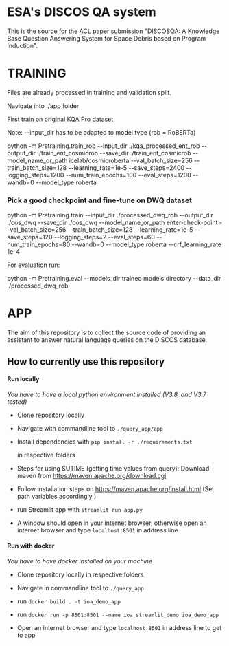 # ESA's DISCOS QA system

This is the source for the ACL paper submission "DISCOSQA: A Knowledge Base Question Answering System for Space Debris based on Program Induction".

# TRAINING
Files are already processed in training and validation split. 

Navigate into ./app folder

First train on original KQA Pro dataset

Note: --input_dir has to be adapted to model type (rob = RoBERTa) 

python -m Pretraining.train_rob --input_dir ./kqa_processed_ent_rob --output_dir ./train_ent_cosmicrob --save_dir ./train_ent_cosmicrob --model_name_or_path icelab/cosmicroberta --val_batch_size=256 --train_batch_size=128 --learning_rate=1e-5 --save_steps=2400 --logging_steps=1200 --num_train_epochs=100 --eval_steps=1200 --wandb=0 --model_type roberta

### Pick a good checkpoint and fine-tune on DWQ dataset

python -m Pretraining.train --input_dir ./processed_dwq_rob --output_dir ./cos_dwq --save_dir ./cos_dwq --model_name_or_path enter-check-point --val_batch_size=256 --train_batch_size=128 --learning_rate=1e-5 --save_steps=120 --logging_steps=2 --eval_steps=60 --num_train_epochs=80 --wandb=0 --model_type roberta --crf_learning_rate 1e-4
  

For evaluation run: 

python -m Pretraining.eval --models_dir trained models directory --data_dir ./processed_dwq_rob

# APP


The aim of this repository is to collect the source code of providing an assistant 
to answer natural language queries on the DISCOS database. 

## How to currently use this repository

#### Run locally 
*You have to have a local python environment installed (V3.8, and V3.7 tested)*

- Clone repository locally 
- Navigate with commandline tool to `./query_app/app`
- Install dependencies with `pip install -r ./requirements.txt`
  
    in respective folders  
- Steps for using SUTIME (getting time values from query): Download maven from https://maven.apache.org/download.cgi
- Follow installation steps on https://maven.apache.org/install.html (Set path variables accordingly )
- run Streamlit app with `streamlit run app.py`
- A window should open in your internet browser, otherwise open an internet browser and type `localhost:8501` in address line

#### Run with docker 
*You have to have docker installed on your machine*

- Clone repository locally
    in respective folders 

- Navigate in commandline tool to `./query_app`
- run `docker build . -t ioa_demo_app`
- run `docker run -p 8501:8501 --name ioa_streamlit_demo ioa_demo_app`
- Open an internet browser and type `localhost:8501` in address line to get to app




